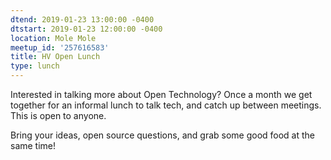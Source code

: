 ```yaml
---
dtend: 2019-01-23 13:00:00 -0400
dtstart: 2019-01-23 12:00:00 -0400
location: Mole Mole
meetup_id: '257616583'
title: HV Open Lunch
type: lunch
---
```


Interested in talking more about Open Technology? Once a month we get
together for an informal lunch to talk tech, and catch up between
meetings. This is open to anyone.

Bring your ideas, open source questions, and grab some good food at
the same time!